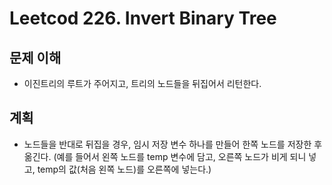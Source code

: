 # Leetcod 226. Invert Binary Tree

## 문제 이해

-   이진트리의 루트가 주어지고, 트리의 노드들을 뒤집어서 리턴한다.

## 계획

-   노드들을 반대로 뒤집을 경우, 임시 저장 변수 하나를 만들어 한쪽 노드를 저장한 후 옮긴다. (예를 들어서 왼쪽 노드를 temp 변수에 담고, 오른쪽 노드가 비게 되니 넣고, temp의 값(처음 왼쪽 노드)를 오른쪽에 넣는다.)
